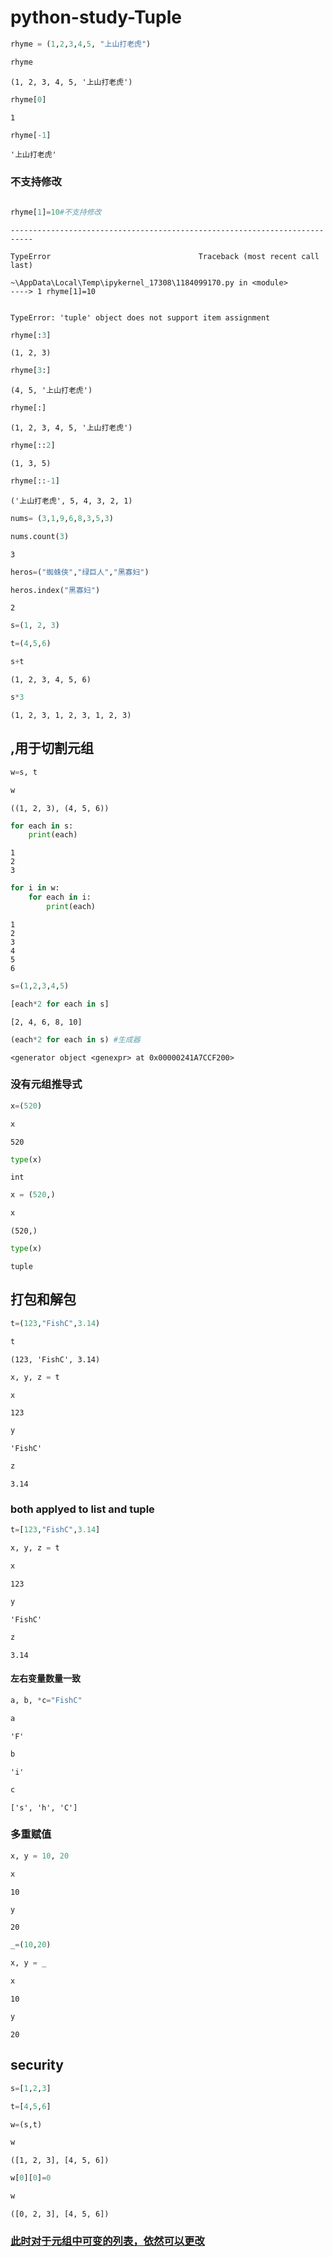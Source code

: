 # python-study-Tuple


```python
rhyme = (1,2,3,4,5, "上山打老虎")
```


```python
rhyme
```




    (1, 2, 3, 4, 5, '上山打老虎')




```python
rhyme[0]
```




    1




```python
rhyme[-1]
```




    '上山打老虎'



### 不支持修改
```python

rhyme[1]=10#不支持修改
```


    ---------------------------------------------------------------------------

    TypeError                                 Traceback (most recent call last)

    ~\AppData\Local\Temp\ipykernel_17308\1184099170.py in <module>
    ----> 1 rhyme[1]=10
    

    TypeError: 'tuple' object does not support item assignment



```python
rhyme[:3]
```




    (1, 2, 3)




```python
rhyme[3:]
```




    (4, 5, '上山打老虎')




```python
rhyme[:]
```




    (1, 2, 3, 4, 5, '上山打老虎')




```python
rhyme[::2]
```




    (1, 3, 5)




```python
rhyme[::-1]
```




    ('上山打老虎', 5, 4, 3, 2, 1)




```python
nums= (3,1,9,6,8,3,5,3)
```


```python
nums.count(3)
```




    3




```python
heros=("蜘蛛侠","绿巨人","黑寡妇")
```


```python
heros.index("黑寡妇")
```




    2




```python
s=(1, 2, 3)
```


```python
t=(4,5,6)
```


```python
s+t
```




    (1, 2, 3, 4, 5, 6)




```python
s*3
```




    (1, 2, 3, 1, 2, 3, 1, 2, 3)



## ,用于切割元组


```python
w=s, t
```


```python
w
```




    ((1, 2, 3), (4, 5, 6))




```python
for each in s:
    print(each)
```

    1
    2
    3
    


```python
for i in w:
    for each in i:
        print(each)
```

    1
    2
    3
    4
    5
    6
    


```python
s=(1,2,3,4,5)
```


```python
[each*2 for each in s]
```




    [2, 4, 6, 8, 10]




```python
(each*2 for each in s) #生成器
```




    <generator object <genexpr> at 0x00000241A7CCF200>



### 没有元组推导式


```python
x=(520)
```


```python
x
```




    520




```python
type(x)
```




    int




```python
x = (520,)
```


```python
x
```




    (520,)




```python
type(x)
```




    tuple



## 打包和解包


```python
t=(123,"FishC",3.14)
```


```python
t
```




    (123, 'FishC', 3.14)




```python
x, y, z = t
```


```python
x
```




    123




```python
y
```




    'FishC'




```python
z
```




    3.14



### both applyed to list and tuple


```python
t=[123,"FishC",3.14]
```


```python
x, y, z = t
```


```python
x
```




    123




```python
y
```




    'FishC'




```python
z
```




    3.14



#### 左右变量数量一致


```python
a, b, *c="FishC"
```


```python
a
```




    'F'




```python
b
```




    'i'




```python
c
```




    ['s', 'h', 'C']



### 多重赋值


```python
x, y = 10, 20
```


```python
x
```




    10




```python
y
```




    20




```python
_=(10,20)
```


```python
x, y = _
```


```python
x
```




    10




```python
y
```




    20



## security


```python
s=[1,2,3]
```


```python
t=[4,5,6]
```


```python
w=(s,t)
```


```python
w
```




    ([1, 2, 3], [4, 5, 6])




```python
w[0][0]=0
```


```python
w
```




    ([0, 2, 3], [4, 5, 6])



### [此时对于元组中可变的列表，依然可以更改](#不支持修改)


```python

```
